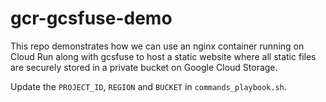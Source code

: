 # gcr-gcsfuse-demo

This repo demonstrates how we can use an nginx container running on Cloud Run along with gcsfuse to host a static website where all static files are securely stored in a private bucket on Google Cloud Storage.

Update the `PROJECT_ID`, `REGION` and `BUCKET` in `commands_playbook.sh`.


